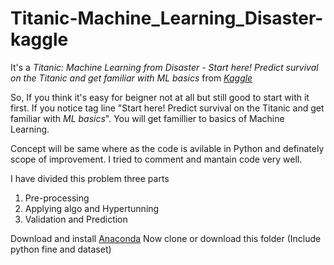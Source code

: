 # Titanic-Machine_Learning_Disaster-kaggle

It's a *Titanic: Machine Learning from Disaster - Start here! Predict survival on the Titanic and get familiar with ML basics* from *<a href="https://www.kaggle.com/c/titanic">Kaggle</a>* 

So, If you think it's easy for beigner not at all but still good to start with it first. If you notice tag line "Start here! Predict survival on the Titanic and get familiar with *ML basics*". You will get famillier to basics of Machine Learning.

Concept will be same where as the code is avilable in Python and definately scope of improvement. I tried to comment and mantain code very well.

I have divided this problem three parts<br>
1. Pre-processing<br>
2. Applying algo and Hypertunning<br>
3. Validation and Prediction

Download and install <a href="https://www.anaconda.com/download/#macos">Anaconda</a>
Now clone or download this folder (Include python fine and dataset)

